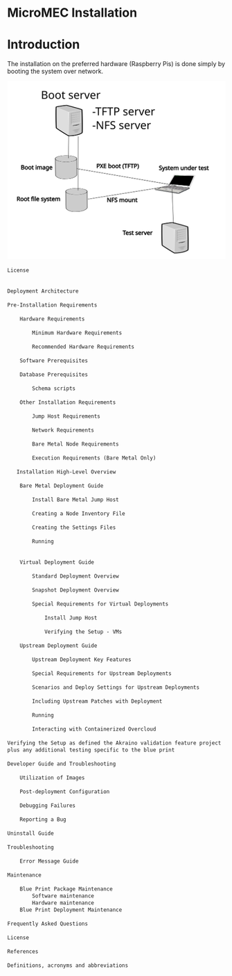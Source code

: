 # MicroMEC Installation

# Introduction

The installation on the preferred hardware (Raspberry Pis) is done simply by booting the system over network.

![Deployment](../testing/test_env.svg)



    License


    Deployment Architecture

    Pre-Installation Requirements

        Hardware Requirements

            Minimum Hardware Requirements

            Recommended Hardware Requirements

        Software Prerequisites

        Database Prerequisites

            Schema scripts

        Other Installation Requirements

            Jump Host Requirements

            Network Requirements

            Bare Metal Node Requirements

            Execution Requirements (Bare Metal Only)

       Installation High-Level Overview

        Bare Metal Deployment Guide

            Install Bare Metal Jump Host

            Creating a Node Inventory File

            Creating the Settings Files

            Running


        Virtual Deployment Guide

            Standard Deployment Overview

            Snapshot Deployment Overview

            Special Requirements for Virtual Deployments

                Install Jump Host

                Verifying the Setup - VMs

        Upstream Deployment Guide

            Upstream Deployment Key Features

            Special Requirements for Upstream Deployments

            Scenarios and Deploy Settings for Upstream Deployments

            Including Upstream Patches with Deployment

            Running

            Interacting with Containerized Overcloud

    Verifying the Setup as defined the Akraino validation feature project plus any additional testing specific to the blue print

    Developer Guide and Troubleshooting

        Utilization of Images

        Post-deployment Configuration

        Debugging Failures

        Reporting a Bug

    Uninstall Guide

    Troubleshooting

        Error Message Guide

    Maintenance

        Blue Print Package Maintenance
            Software maintenance
            Hardware maintenance
        Blue Print Deployment Maintenance

    Frequently Asked Questions

    License

    References

    Definitions, acronyms and abbreviations

